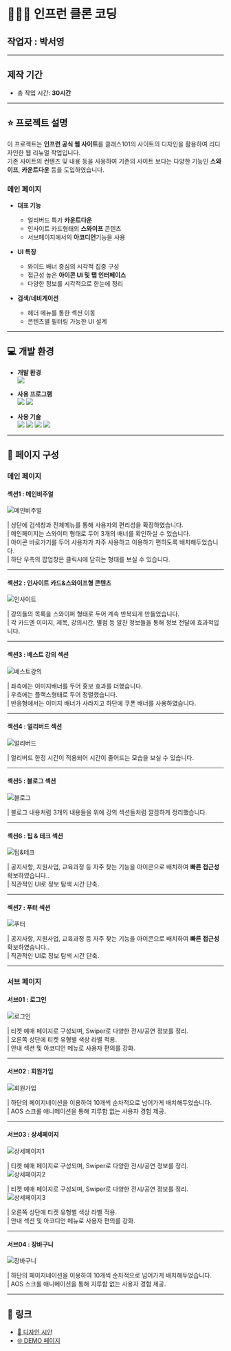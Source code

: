 # 👨🏻‍🏫 인프런 클론 코딩

## 작업자 : 박서영

---

## 제작 기간
- 총 작업 시간: **30시간**

---

## ⭐️ 프로젝트 설명

이 프로젝트는 **인프런 공식 웹 사이트**를 클래스101의 사이트의 디자인을 활용하여 리디자인한 웹 리뉴얼 작업입니다.  
기존 사이트의 컨텐츠 및 내용 등을 사용하여 기존의 사이트 보다는 다양한 기능인 **스와이프**, **카운트다운** 등을 도입하였습니다.

### 메인 페이지

- **대표 기능**
  - 얼리버드 특가 **카운트다운**
  - 인사이트 카드형태의 **스와이프** 콘텐츠
  - 서브페이지에서의 **아코디언**기능을 사용

- **UI 특징**
  - 와이드 배너 중심의 시각적 집중 구성
  - 접근성 높은 **아이콘 UI 및 탭 인터페이스**
  - 다양한 정보를 시각적으로 한눈에 정리

- **검색/네비게이션**
  - 헤더 메뉴를 통한 섹션 이동
  - 콘텐츠별 필터링 가능한 UI 설계

---

## 💻 개발 환경

- **개발 환경**  
  <img src="https://img.shields.io/badge/windows10-0078D6?style=flat-square&logo=windows10&logoColor=white"/>

- **사용 프로그램**  
  <img src="https://img.shields.io/badge/Vs code-007ACC?style=flat-square&logo=visualstudiocode&logoColor=white"/>
  <img src="https://img.shields.io/badge/figma-F24E1E?style=flat-square&logo=figma&logoColor=white"/>

- **사용 기술**  
  <img src="https://img.shields.io/badge/html5-E34F26?style=flat-square&logo=html5&logoColor=white"/>
  <img src="https://img.shields.io/badge/css3-1572B6?style=flat-square&logo=css3&logoColor=white"/>
  <img src="https://img.shields.io/badge/JavaScript-F7DF1E?style=flat-square&logo=JavaScript&logoColor=white"/>
  <img src="https://img.shields.io/badge/Swiper-6332F6?style=flat-square&logo=Swiper&logoColor=white"/>

---

## 👀 페이지 구성

### 메인 페이지

#### 섹션1 : 메인비주얼

![메인비주얼](https://github.com/user-attachments/assets/ee30e655-9eb0-435a-a688-ea0a0e0c5e19)

| 상단에 검색창과 전체메뉴를 통해 사용자의 편리성을 확장하였습니다. <br>
| 메인페이지는 스와이퍼 형태로 두어 3개의 배너를 확인하실 수 있습니다. <br>
| 아이콘 바로가기를 두어 사용자가 자주 사용하고 이용하기 편하도록 배치해두었습니다. <br>
| 하단 우측의 팝업창은 클릭시에 닫히는 형태를 보실 수 있습니다.

---

#### 섹션2 : 인사이트 카드&스와이프형 콘텐츠

![인사이트](https://github.com/user-attachments/assets/122fea97-7c20-4d97-b2c5-ba8b1c50a0f6)

| 강의들의 목록을 스와이퍼 형태로 두어 계속 반복되게 만들었습니다.  <br>
| 각 카드엔 이미지, 제목, 강의시간, 별점 등 알찬 정보들을 통해 정보 전달에 효과적입니다.

---

#### 섹션3 : 베스트 강의 섹션

![베스트강의](https://github.com/user-attachments/assets/7084e9db-d90f-4445-819a-54d518067423)

| 좌측에는 이미지배너를 두어 홍보 효과를 더했습니다.<br>
| 우측에는 플랙스형태로 두어 정렬했습니다.<br>
| 반응형에서는 이미지 배너가 사라지고 하단에 쿠폰 배너를 사용하였습니다.

---

#### 섹션4 : 얼리버드 섹션

![얼리버드](https://github.com/user-attachments/assets/3eeafd06-3949-4d0d-8976-195fb83a041b)

| 얼리버드 한정 시간이 적용되어 시간이 줄어드는 모습을 보실 수 있습니다.  

---

#### 섹션5 : 블로그 섹션

![블로그](https://github.com/user-attachments/assets/4c2d847e-6601-44cc-a465-a21f9dfb5d4f)

| 블로그 내용처럼 3개의 내용들을 위에 강의 섹션들처럼 깔끔하게 정리했습니다.

---

#### 섹션6 : 팁 & 테크 섹션

![팁&테크](https://github.com/user-attachments/assets/97c2df9f-39b3-4c29-a355-6c0af32ac00f)

| 공지사항, 지원사업, 교육과정 등 자주 찾는 기능을 아이콘으로 배치하여 **빠른 접근성** 확보하였습니다..  
| 직관적인 UI로 정보 탐색 시간 단축.

---

#### 섹션7 : 푸터 섹션

![푸터](https://github.com/user-attachments/assets/b7df1116-ec7e-4240-83b0-e4b38d261d5f)

| 공지사항, 지원사업, 교육과정 등 자주 찾는 기능을 아이콘으로 배치하여 **빠른 접근성** 확보하였습니다..  
| 직관적인 UI로 정보 탐색 시간 단축.

---

### 서브 페이지

#### 서브01 : 로그인

![로그인](https://github.com/user-attachments/assets/d2dc8ecd-4af0-4f00-b5dc-cb6fe79ee72b)

| 티켓 예매 페이지로 구성되며, Swiper로 다양한 전시/공연 정보를 정리.  
| 오른쪽 상단에 티켓 유형별 색상 라벨 적용.  
| 안내 섹션 및 아코디언 메뉴로 사용자 편의를 강화.

---

#### 서브02 : 회원가입

![회원가입](https://github.com/user-attachments/assets/5290c44a-c93b-45be-b13b-a2015b1f26c2)

| 하단의 페이지네이션을 이용하여 10개씩 순차적으로 넘어가게 배치해두었습니다.  
| AOS 스크롤 애니메이션을 통해 지루함 없는 사용자 경험 제공.

---

#### 서브03 : 상세페이지

![상세페이지1](https://github.com/user-attachments/assets/6d3c43ee-4468-4770-847b-305c1afb50e7)

| 티켓 예매 페이지로 구성되며, Swiper로 다양한 전시/공연 정보를 정리.  
![상세페이지2](https://github.com/user-attachments/assets/d5e4787a-910f-4382-8136-9e639accd67d)

| 티켓 예매 페이지로 구성되며, Swiper로 다양한 전시/공연 정보를 정리.  
![상세페이지3](https://github.com/user-attachments/assets/7ec15cc9-af8b-431e-9a81-abf6cebd17cf)

| 오른쪽 상단에 티켓 유형별 색상 라벨 적용.  
| 안내 섹션 및 아코디언 메뉴로 사용자 편의를 강화.

---

#### 서브04 : 장바구니

![장바구니](https://github.com/user-attachments/assets/0e965085-db4d-4c70-b13a-afcd03b58c14)

| 하단의 페이지네이션을 이용하여 10개씩 순차적으로 넘어가게 배치해두었습니다.  
| AOS 스크롤 애니메이션을 통해 지루함 없는 사용자 경험 제공.

---

## 🚀 링크

- [🎨 디자인 시안](https://www.figma.com/design/FARNKdnAIcQ5WngSMrL0pj/%ED%81%B4%EB%9E%98%EC%8A%A4101?node-id=0-1&m=dev&t=TamZ5RxhDKgN7HvQ-1)
- [🌐 DEMO 페이지](https://young0234.github.io/Inflearn/)

